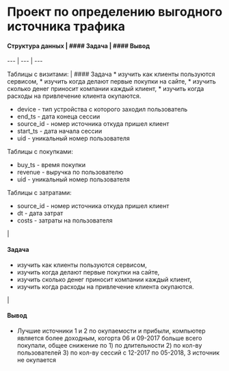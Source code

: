 # Проект по определению выгодного источника трафика
#### Структура данных | #### Задача | #### Вывод
--- | --- | ---

Таблицы с визитами:                                                                 |
                                                                                                        #### Задача
                                                                                                        * изучить как клиенты пользуются сервисом,
                                                                                                        * изучить когда делают первые покупки на сайте,
                                                                                                        * изучить сколько денег приносит компании каждый клиент,
                                                                                                        * изучить когда расходы на привлечение клиента окупаются.
* device - тип устройства с которого заходил пользователь
* end_ts - дата конеца сессии
* source_id - номер источника откуда пришел клиент
* start_ts - дата начала сессии
* uid - уникальный номер пользователя

Таблицы с покупками:
* buy_ts - время покупки
* revenue - выручка по пользователю
* uid - уникальный номер пользователя

Таблицы с затратами:
* source_id - номер источника откуда пришел клиент
* dt - дата затрат
* costs - затраты на пользователя

|
#### Задача
* изучить как клиенты пользуются сервисом,
* изучить когда делают первые покупки на сайте,
* изучить сколько денег приносит компании каждый клиент,
* изучить когда расходы на привлечение клиента окупаются.

|
#### Вывод
* Лучшие источники 1 и 2 по окупаемости и прибыли, компьютер является более доходным, когорта 06 и 09-2017 больше всего покупали, общее снижение по 1) по длительности 2) по кол-ву пользователей 3) по кол-ву сессий с 12-2017 по 05-2018, 3 источник не окупается
